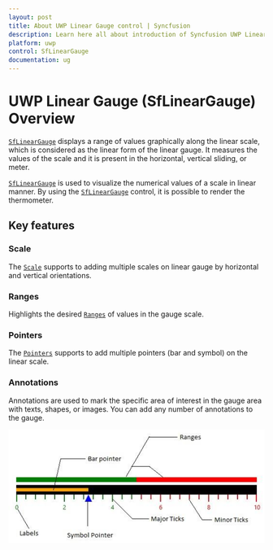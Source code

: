 ```yaml
---
layout: post
title: About UWP Linear Gauge control | Syncfusion
description: Learn here all about introduction of Syncfusion UWP Linear Gauge (SfLinearGauge) control, its elements and more.
platform: uwp
control: SfLinearGauge
documentation: ug
---
```

# UWP Linear Gauge (SfLinearGauge) Overview

[`SfLinearGauge`](https://help.syncfusion.com/cr/uwp/Syncfusion.UI.Xaml.Gauges.SfLinearGauge.html)  displays a range of values graphically along the linear scale, which is considered as the linear form of the linear gauge. It measures the values of the scale and it is present in the horizontal, vertical sliding, or meter.

[`SfLinearGauge`](https://help.syncfusion.com/cr/uwp/Syncfusion.UI.Xaml.Gauges.SfLinearGauge.html)  is used to visualize the numerical values of a scale in linear manner. By using the [`SfLinearGauge`](https://help.syncfusion.com/cr/uwp/Syncfusion.UI.Xaml.Gauges.SfLinearGauge.html)  control, it is possible to render the thermometer.

## Key features

### Scale

The [`Scale`](https://help.syncfusion.com/uwp/linear-gauge/scales)  supports to adding multiple scales on linear gauge by horizontal and vertical orientations.

### Ranges

Highlights the desired [`Ranges`](https://help.syncfusion.com/uwp/sflineargauge/ranges)   of values in the gauge scale.

### Pointers

The [`Pointers`](https://help.syncfusion.com/uwp/sflineargauge/pointers)  supports  to add multiple pointers (bar and symbol) on the linear scale.

### Annotations

Annotations are used to mark the specific area of interest in the gauge area with texts, shapes, or images. You can add any number of annotations to the gauge.


![Overview_img1](Overview_images/Overview_img1.jpeg)



